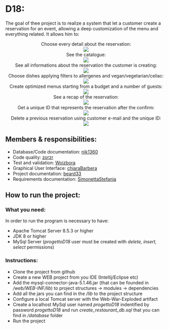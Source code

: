 # D18:
The goal of thee project is to realize a system that let a customer create a reservation for an event, allowing a deep customization of the menu and everything related. It allows him to:
<div align="center">
    <figcaption>Choose every detail about the reservation:</figcaption>
    <img  src="https://image.ibb.co/npQj1y/home.png"> <br>
   <figcaption>See the catalogue:</figcaption>
    <img src="http://i63.tinypic.com/wwku2v.png"><br>
    <figcaption>See all informations about the reservation the customer is creating:</figcaption>
    <img src="http://i63.tinypic.com/21aw8qe.png"><br>
    <figcaption>Choose dishes applying filters to allergenes and vegan/vegetarian/celiac:</figcaption>
    <img  src="http://i68.tinypic.com/sl5zd5.png"> <br>
    <figcaption>Create optimized menus starting from a budget and a number of guests:</figcaption>
    <img src="http://i63.tinypic.com/2qmjg1u.png"><br>
    <figcaption>See a recap of the reservation:</figcaption>
    <img src="http://i65.tinypic.com/97t9xs.png"><br>
    <figcaption>Get a unique ID that represents the reservation after the confirm:</figcaption>
    <img src="http://i68.tinypic.com/nnmadl.png"><br>
    <figcaption>Delete a previous reservation using customer e-mail and the unique ID:</figcaption>
    <img src="http://i65.tinypic.com/1zmgf40.png"><br>
</div>

## Members & responsibilities:
- Database/Code documentation: [nik1360](https://github.com/nik1360)
- Code quality: [zorzr](https://github.com/zorzr)
- Test and validation: [Woizbora](https://github.com/Woizbora)
- Graphical User Interface:  [chiaraBarbera](https://github.com/chiaraBarbera)
- Project documentation: [beard33](https://github.com/beard33)
- Requirements documentation: [SimonettaStefania](https://github.com/SimonettaStefania)

## How to run the project:

### What you need:
In order to run the program is necessary to have:
* Apache Tomcat Server 8.5.3 or higher
* JDK 8 or higher
* MySql Server (*progettoD18* user must be created with *delete, insert, select* permissions)

### Instructions:
* Clone the project from github
* Create a new WEB project from you IDE (Intellij/Eclipse etc)
* Add the mysql-connector-java-5.1.46.jar (that can be founded in */web/WEB-INF/lib*) to project structures -> modules -> dependencies
* Add all the jars you can find in the */lib* to the project structure
* Configure a local Tomcat server with the Web-War-Exploded artifact
* Create a localhost MySql user named *progettoD18* indentified by password *progettoD18* and run *create_restaurant_db.sql* that you can find in */database* folder
* Run the project 

